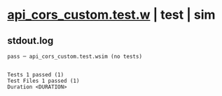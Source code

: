 # [api_cors_custom.test.w](../../../../../examples/tests/valid/api_cors_custom.test.w) | test | sim

## stdout.log
```log
pass ─ api_cors_custom.test.wsim (no tests)
 
 
Tests 1 passed (1)
Test Files 1 passed (1)
Duration <DURATION>
```

